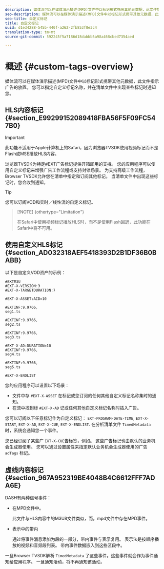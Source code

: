 ```yaml
---
description: 媒体流可以在媒体演示描述(MPD)文件中以标记形式携带其他元数据，此文件指示广告的放置。 您可以指定自定义标记名称，并在清单文件中出现某些标记时通知您。
seo-description: 媒体流可以在媒体演示描述(MPD)文件中以标记形式携带其他元数据，此文件指示广告的放置。 您可以指定自定义标记名称，并在清单文件中出现某些标记时通知您。
seo-title: 自定义标记
title: 自定义标记
uuid: d1e34288-545b-440f-a262-2fb853f0e3c4
translation-type: tm+mt
source-git-commit: 592245f5a7186d18dabbb5a98a468cbed7354aed

---
```



# 概述 {#custom-tags-overview}

媒体流可以在媒体演示描述(MPD)文件中以标记形式携带其他元数据，此文件指示广告的放置。 您可以指定自定义标记名称，并在清单文件中出现某些标记时通知您。

## HLS内容标记 {#section_E99299152089418FBA56F5F09FC547B0}

>[!IMPORTANT]
>
>此功能不适用于Apple计算机上的Safari，因为浏览器TVSDK使用视频标记而不是Flash或MSE播放HLS内容。

浏览器TVSDK为特定#EXT广告标记提供开箱即用的支持。 您的应用程序可以使用自定义标记来增强广告工作流程或支持封锁场景。 为支持高级工作流程，Browser TVSDK允许您在清单中指定和订阅其他标记。 当清单文件中出现这些标记时，您会收到通知。

>[!TIP]
>
>您可以订阅VOD和实时／线性流的自定义标记。

>[!NOTE] {othertype=&quot;Limitation&quot;}
>
>在Safari中使用视频标记播放HLS时，而不是使用Flash回退，此功能在Safari中将不可用。

## 使用自定义HLS标记 {#section_AD032318AEF5418393D2B1DF36B0BABB}

以下是自定义VOD资产的示例：

```
#EXTM3U
#EXT-X-VERSION:3
#EXT-X-TARGETDURATION:7
 
#EXT-X-ASSET:AID=10
 
#EXTINF:9.9766,
seg1.ts
 
#EXTINF:9.9766,
seg2.ts
 
#EXTINF:9.9766,
seg3.ts
 
#EXT-X-AD:DURATION=10
#EXTINF:9.9766,
seg4.ts
 
#EXTINF:9.9766,
seg5.ts
 
#EXT-X-ENDLIST
```

您的应用程序可以设置以下场景：

* 文件中存 `#EXT-X-ASSET` 在标记或您订阅的任何其他自定义标记名称集时的通知。
* 在流中找到标 `#EXT-X-AD` 记或任何其他自定义标记名称时插入广告。

您可以订阅以下任意标记作为自定义标记： `EXT-PROGRAM-DATE-TIME`, `EXT-X-START`, `EXT-X-AD`, `EXT-X-CUE`, `EXT-X-ENDLIST`. 在分析清单文件 `TimedMetadata` 时，系统会通知您一个事件。

您已经订阅了某些广 `EXT-X-CUE`告标签，例如。 这些广告标记也由默认的业务机会生成器使用。 您可以通过设置属性来指定默认业务机会生成器使用的广告 `adTags` 标记。

## 虚线内容标记 {#section_967A952319BE4048B4C6612FFF7ADA6E}

DASH有两种信号事件：

* 在MPD文件中。

   此文件与HLS内容中的M3U8文件类似，而。mpd文件中存在MPD事件。
* 表示中的带内

   通过将事件消息添加为段的一部分，带内事件与表示复用。 表示法是按顺序播放的视频和音频段列表。 带内事件数据嵌入到这些区段中。

一旦Browser TVSDK解析 `TimedMetadata` 了这些事件，这些事件就会作为事件通知给应用程序。 一旦通知活动，将不再通知该活动。
